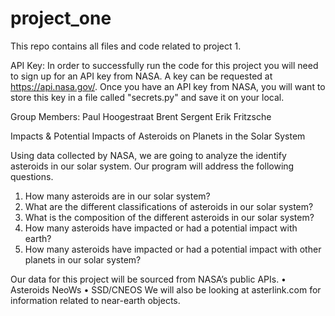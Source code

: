 # project_one
This repo contains all files and code related to project 1.

API Key:
In order to successfully run the code for this project you will need to sign up for an API key from NASA. A key can be requested at https://api.nasa.gov/. Once you have an API key from NASA, you will want to store this key in a file called "secrets.py" and save it on your local.

Group Members:
Paul Hoogestraat
Brent Sergent
Erik Fritzsche

Impacts & Potential Impacts of Asteroids on Planets in the Solar System

Using data collected by NASA, we are going to analyze the identify asteroids in our solar system. Our program will address the following questions.
1.	How many asteroids are in our solar system?
2.	What are the different classifications of asteroids in our solar system?
3.	What is the composition of the different asteroids in our solar system?
4.	How many asteroids have impacted or had a potential impact with earth?
5.	How many asteroids have impacted or had a potential impact with other planets in our solar system?

Our data for this project will be sourced from NASA’s public APIs.
•	Asteroids NeoWs
•	SSD/CNEOS
We will also be looking at asterlink.com for information related to near-earth objects.
